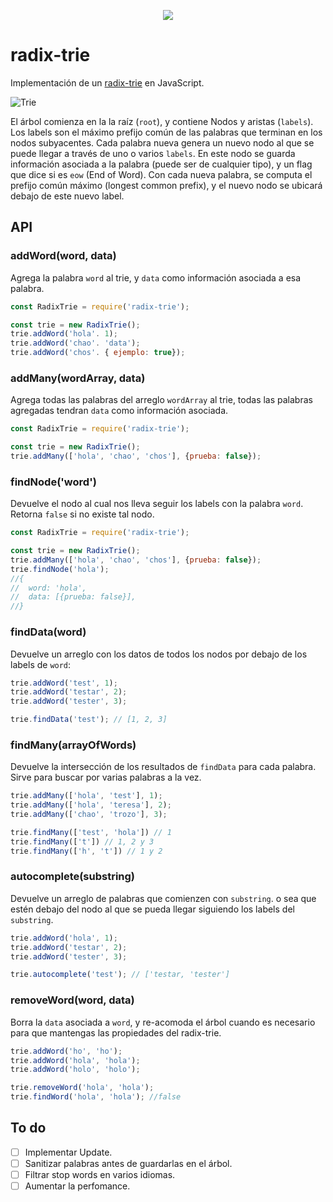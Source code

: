 <p align='center'>
    <img src='http://i.imgur.com/fapeAAP.png' </img>
</p>

# radix-trie

Implementación de un [radix-trie](https://en.wikipedia.org/wiki/Radix_tree) en JavaScript.

![Trie](https://upload.wikimedia.org/wikipedia/commons/thumb/a/ae/Patricia_trie.svg/640px-Patricia_trie.svg.png)

El árbol comienza en la la raíz (`root`), y contiene Nodos y aristas (`labels`). Los labels son el máximo prefijo común de las palabras que terminan en los nodos subyacentes.
Cada palabra nueva genera un nuevo nodo al que se puede llegar a través de uno o varios `labels`. En este nodo se guarda información asociada a la palabra (puede ser de cualquier tipo), y un flag que dice si es `eow` (End of Word). Con cada nueva palabra, se computa el prefijo común máximo (longest common prefix), y el nuevo nodo se ubicará debajo de este nuevo label.


## API

### addWord(word, data)

Agrega la palabra `word` al trie, y `data` como información asociada a esa palabra.

```javascript
const RadixTrie = require('radix-trie');

const trie = new RadixTrie();
trie.addWord('hola'. 1);
trie.addWord('chao'. 'data');
trie.addWord('chos'. { ejemplo: true});
```

### addMany(wordArray, data)

Agrega todas las palabras del arreglo `wordArray` al trie, todas las palabras agregadas tendran `data` como información asociada.

```javascript
const RadixTrie = require('radix-trie');

const trie = new RadixTrie();
trie.addMany(['hola', 'chao', 'chos'], {prueba: false});
```

### findNode('word')

Devuelve el nodo al cual nos lleva seguir los labels con la palabra `word`. Retorna `false` si no existe tal nodo.

```javascript
const RadixTrie = require('radix-trie');

const trie = new RadixTrie();
trie.addMany(['hola', 'chao', 'chos'], {prueba: false});
trie.findNode('hola'); 
//{
//  word: 'hola',
//  data: [{prueba: false}],
//}
```

### findData(word)

Devuelve un arreglo con los datos de todos los nodos por debajo de los labels de `word`:

```javascript
trie.addWord('test', 1);
trie.addWord('testar', 2);
trie.addWord('tester', 3);

trie.findData('test'); // [1, 2, 3]
```

### findMany(arrayOfWords)

Devuelve la intersección de los resultados de `findData` para cada palabra. Sirve para buscar por varias palabras a la vez.

```javascript
trie.addMany(['hola', 'test'], 1);
trie.addMany(['hola', 'teresa'], 2);
trie.addMany(['chao', 'trozo'], 3);

trie.findMany(['test', 'hola']) // 1
trie.findMany(['t']) // 1, 2 y 3
trie.findMany(['h', 't']) // 1 y 2
```

### autocomplete(substring)

Devuelve un arreglo de palabras que comienzen con `substring`. o sea que estén debajo del nodo al que se pueda llegar siguiendo los labels del `substring`.

```javascript
trie.addWord('hola', 1);
trie.addWord('testar', 2);
trie.addWord('tester', 3);

trie.autocomplete('test'); // ['testar, 'tester']
```

### removeWord(word, data)

Borra la `data` asociada a `word`, y re-acomoda el árbol cuando es necesario para que mantengas las propiedades del radix-trie.

```javascript
trie.addWord('ho', 'ho');
trie.addWord('hola', 'hola');
trie.addWord('holo', 'holo');

trie.removeWord('hola', 'hola');
trie.findWord('hola', 'hola'); //false
```

## To do

- [ ] Implementar Update.
- [ ] Sanitizar palabras antes de guardarlas en el árbol.
- [ ] Filtrar stop words en varios idiomas.
- [ ] Aumentar la perfomance.